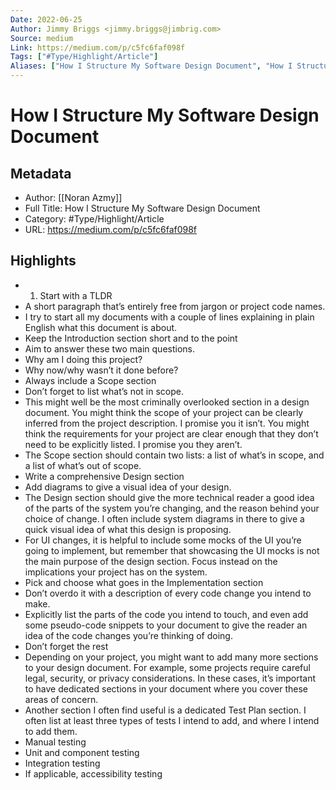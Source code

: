```yaml
---
Date: 2022-06-25
Author: Jimmy Briggs <jimmy.briggs@jimbrig.com>
Source: medium
Link: https://medium.com/p/c5fc6faf098f
Tags: ["#Type/Highlight/Article"]
Aliases: ["How I Structure My Software Design Document", "How I Structure My Software Design Document"]
---
```

# How I Structure My Software Design Document

## Metadata
- Author: [[Noran Azmy]]
- Full Title: How I Structure My Software Design Document
- Category: #Type/Highlight/Article
- URL: https://medium.com/p/c5fc6faf098f

## Highlights
- 1. Start with a TLDR
- A short paragraph that’s entirely free from jargon or project code names.
- I try to start all my documents with a couple of lines explaining in plain English what this document is about.
- Keep the Introduction section short and to the point
- Aim to answer these two main questions.
- Why am I doing this project?
- Why now/why wasn’t it done before?
- Always include a Scope section
- Don’t forget to list what’s not in scope.
- This might well be the most criminally overlooked section in a design document. You might think the scope of your project can be clearly inferred from the project description. I promise you it isn’t. You might think the requirements for your project are clear enough that they don’t need to be explicitly listed. I promise you they aren’t.
- The Scope section should contain two lists: a list of what’s in scope, and a list of what’s out of scope.
- Write a comprehensive Design section
- Add diagrams to give a visual idea of your design.
- The Design section should give the more technical reader a good idea of the parts of the system you’re changing, and the reason behind your choice of change. I often include system diagrams in there to give a quick visual idea of what this design is proposing.
- For UI changes, it is helpful to include some mocks of the UI you’re going to implement, but remember that showcasing the UI mocks is not the main purpose of the design section. Focus instead on the implications your project has on the system.
- Pick and choose what goes in the Implementation section
- Don’t overdo it with a description of every code change you intend to make.
- Explicitly list the parts of the code you intend to touch, and even add some pseudo-code snippets to your document to give the reader an idea of the code changes you’re thinking of doing.
- Don’t forget the rest
- Depending on your project, you might want to add many more sections to your design document. For example, some projects require careful legal, security, or privacy considerations. In these cases, it’s important to have dedicated sections in your document where you cover these areas of concern.
- Another section I often find useful is a dedicated Test Plan section. I often list at least three types of tests I intend to add, and where I intend to add them.
- Manual testing
- Unit and component testing
- Integration testing
- If applicable, accessibility testing

